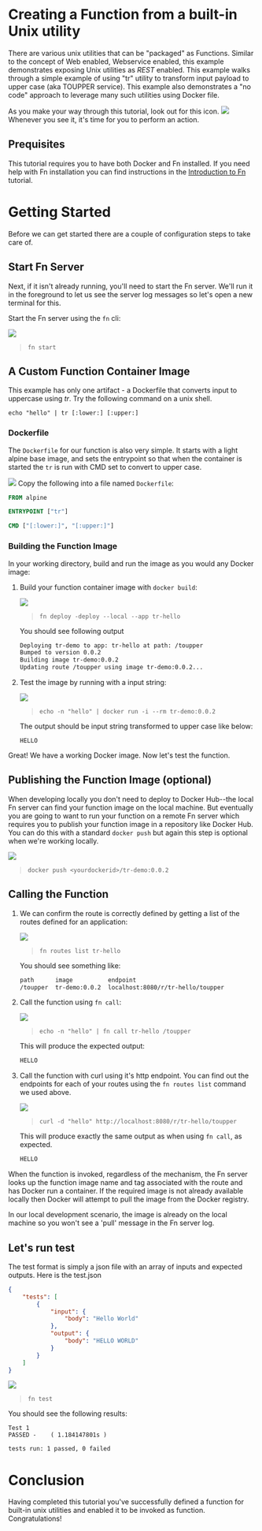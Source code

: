 # Creating a Function from a built-in Unix utility

There are various unix utilities that can be "packaged" as Functions. 
Similar to the concept of Web enabled, Webservice enabled, this example demonstrates
exposing Unix utilities as *REST* enabled. This example walks through a simple example 
of using "tr" utility to transform input payload to upper case (aka TOUPPER service).
This example also demonstrates a "no code" approach to leverage many such utilities using Docker file.

As you make your way through this tutorial, look out for this icon.
![](images/userinput.png) Whenever you see it, it's time for you to
perform an action. 

## Prequisites

This tutorial requires you to have both Docker and Fn installed. If you need
help with Fn installation you can find instructions in the
[Introduction to Fn](../Introduction/README.md) tutorial.

# Getting Started

Before we can get started there are a couple of configuration steps to take
care of.

## Start Fn Server

Next, if it isn't already running, you'll need to start the Fn server.  We'll
run it in the foreground to let us see the server log messages so let's open a
new terminal for this.

   Start the Fn server using the `fn` cli:

   ![](images/userinput.png)
   >`fn start`

## A Custom Function Container Image

This example has only one artifact - a Dockerfile that converts input to uppercase using *tr*. 
Try the following command on a unix shell.

`echo "hello" | tr [:lower:] [:upper:]`

### Dockerfile

The `Dockerfile` for our function is also very simple.  It starts with
a light alpine base image, and sets the entrypoint so that when the container is started the
`tr` is run with CMD set to convert to upper case.

![](images/userinput.png) Copy the following into a file named `Dockerfile`:

```dockerfile
FROM alpine

ENTRYPOINT ["tr"]

CMD ["[:lower:]", "[:upper:]"]
```

### Building the Function Image

In your working directory, build and run the image as you would any Docker image:

1. Build your function container image with `docker build`:

   ![](images/userinput.png)
   >`fn deploy -deploy --local --app tr-hello`
   
   You should see following output
   ```sh
   Deploying tr-demo to app: tr-hello at path: /toupper
   Bumped to version 0.0.2
   Building image tr-demo:0.0.2
   Updating route /toupper using image tr-demo:0.0.2...


2. Test the image by running with a input string:

   ![](images/userinput.png)
   >`echo -n "hello" | docker run -i --rm tr-demo:0.0.2`

   The output should be input string transformed to upper case like below:

   ```
   HELLO
   ```

Great!  We have a working Docker image.  Now let's test the function.

## Publishing the Function Image (optional)

When developing locally you don't need to deploy to Docker Hub--the
local Fn server can find your function image on the local machine. But
eventually you are going to want to run your function on a remote
Fn server which requires you to publish your function image in
a repository like Docker Hub.  You can do this with a standard `docker push` 
but again this step is optional when we're working locally.

![](images/userinput.png)
>`docker push <yourdockerid>/tr-demo:0.0.2`


## Calling the Function

1. We can confirm the route is correctly defined by getting a list of the routes
defined for an application:

   ![](images/userinput.png)
   >`fn routes list tr-hello`

   You should see something like:

   ```xml
   path      image          endpoint
   /toupper  tr-demo:0.0.2  localhost:8080/r/tr-hello/toupper

1. Call the function using `fn call`:

   ![](images/userinput.png)
   >`echo -n "hello" | fn call tr-hello /toupper`

   This will produce the expected output:

   ```sh
   HELLO
   ```

2. Call the function with curl using it's http endpoint.  You can find out the
endpoints for each of your routes using the `fn routes list` command we used
above.

   ![](images/userinput.png)
   >`curl -d "hello" http://localhost:8080/r/tr-hello/toupper`

   This will produce exactly the same output as when using `fn call`, as 
   expected.

   ```sh
   HELLO
   ```
When the function is invoked, regardless of the mechanism, the Fn server 
looks up the function image name and tag associated with the route and 
has Docker run a container. If the required image is not already available
locally then Docker will attempt to pull the image from the Docker registry.

In our local development scenario, the image is already on the local machine
so you won't see a 'pull' message in the Fn server log.

## Let's run test
The test format is simply a json file with an array of inputs and expected 
outputs. Here is the test.json
```json
{
    "tests": [
        {
            "input": {
                "body": "Hello World"
            },
            "output": {
                "body": "HELLO WORLD"
            }
        }
    ]
}
```

![](images/userinput.png)
>`fn test`

You should see the following results:

```
Test 1
PASSED -    ( 1.184147801s )

tests run: 1 passed, 0 failed

```


# Conclusion

Having completed this tutorial you've successfully defined a function for built-in unix utilities 
and enabled it to be invoked as function. Congratulations!


